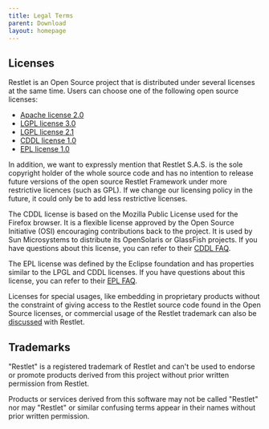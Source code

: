 ```yaml
---
title: Legal Terms
parent: Download
layout: homepage
---
```


## Licenses

Restlet is an Open Source project that is distributed under several licenses at the same time. Users can choose one of the following open source licenses:

- [Apache license 2.0](http://opensource.org/licenses/apache-2.0)
- [LGPL license 3.0](http://opensource.org/licenses/lgpl-3.0)
- [LGPL license 2.1](http://opensource.org/licenses/lgpl-2.1)
- [CDDL license 1.0](http://opensource.org/licenses/cddl1)
- [EPL license 1.0](http://opensource.org/licenses/eclipse-1.0)

In addition, we want to expressly mention that Restlet S.A.S. is the sole copyright holder of the whole source code and has no intention to release future versions of the open source Restlet Framework under more restrictive licences (such as GPL). If we change our licensing policy in the future, it could only be to add less restrictive licenses.

The CDDL license is based on the Mozilla Public License used for the Firefox browser. It is a flexible license approved by the Open Source Initiative (OSI) encouraging contributions back to the project. It is used by Sun Microsystems to distribute its OpenSolaris or GlassFish projects. If you have questions about this license, you can refer to their [CDDL FAQ](http://opensource.org/faq).

The EPL license was defined by the Eclipse foundation and has properties similar to the LPGL and CDDL licenses. If you have questions about this license, you can refer to their [EPL FAQ](http://www.eclipse.org/legal/eplfaq.php).

Licenses for special usages, like embedding in proprietary products without the constraint of giving access to the Restlet source code found in the Open Source licenses, or commercial usage of the Restlet trademark can also be [discussed](mailto:contact@restlet.com?subject=Licensing) with Restlet.

## Trademarks
"Restlet" is a registered trademark of Restlet and can't be used to endorse or promote products derived from this project without prior written permission from Restlet.

Products or services derived from this software may not be called "Restlet" nor may "Restlet" or similar confusing terms appear in their names without prior written permission.
